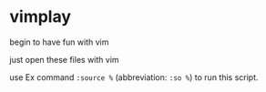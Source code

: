 # vimplay
begin to have fun with vim

just open these files with vim

use Ex command `:source %` (abbreviation: `:so %`) to run this script.
